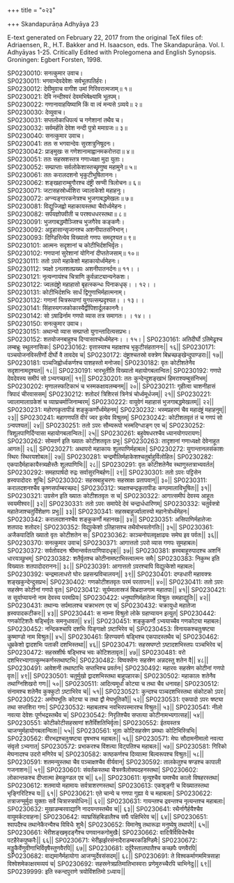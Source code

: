 +++
title = "०२३"

+++
Skandapurāṇa Adhyāya 23

E-text generated on February 22, 2017 from the original TeX files of: Adriaensen, R., H.T. Bakker and H. Isaacson, eds. The Skandapurāṇa. Vol. I. Adhyāyas 1-25. Critically Edited with Prolegomena and English Synopsis. Groningen: Egbert Forsten, 1998.

SP0230010: सनत्कुमार उवाच।  
SP0230011: भगवान्देवदेवेशः सर्वभूतपतिर्हरः।  
SP0230012: देवीमुवाच वागीश उमां गिरिवरात्मजाम्॥ १॥  
SP0230021: देवि नन्दीश्वरं देवमभिषेक्ष्यामि भूतपम्।  
SP0230022: गणानावाहयिष्यामि किं वा त्वं मन्यसे ऽव्यये॥ २॥  
SP0230030: देव्युवाच।  
SP0230031: सप्तलोकाधिपत्यं च गणेशानां तथैव च।  
SP0230032: सर्वमर्हति देवेश नन्दी पुत्रो ममाग्रजः॥ ३॥  
SP0230040: सनत्कुमार उवाच।  
SP0230041: ततः स भगवान्देवः सुरशत्रुनिषूदनः।  
SP0230042: प्राङ्मुखः स गणेशानामाह्वानमकरोत्तदा॥ ४॥  
SP0230051: ततः सहस्रशस्तत्र गणाध्यक्षा मुदा युताः।  
SP0230052: सम्प्राप्ताः सर्वलोकेशास्तच्छृणुष्व महामुने॥ ५॥  
SP0230061: ततः करालदशनो भृकुटीभूषिताननः।  
SP0230062: शङ्खहाराम्बुगौरश्च दंष्ट्री स्रग्मी त्रिलोचनः॥ ६॥  
SP0230071: जटासहस्रोर्ध्वशिरा ज्वालाकेशो महाहनुः।  
SP0230072: अग्न्यङ्गारकनेत्रश्च भुजगाबद्धमेखलः॥ ७॥  
SP0230081: विद्युज्जिह्वो महाकायस्तथा चैवोर्ध्वमेहनः।  
SP0230082: सर्पयज्ञोपवीती च परश्वधधरस्तथा॥ ८॥  
SP0230091: भुजगाबद्धमौञ्जिश्च भुजगैरेव कङ्कणैः।  
SP0230092: अट्टहासान्सृजानश्च अशनीपातसंनिभान्।  
SP0230093: दिण्डिरित्येव विख्यातो गणपः समदृश्यत॥ ९॥  
SP0230101: आत्मनः सदृशानां च कोटीभिर्दशभिर्वृतः।  
SP0230102: गणपानां सुरेशानां योगिनां दीप्ततेजसाम्॥ १०॥  
SP0230111: ततो ऽपरो महाकेशो महाकायोर्ध्वमेहनः।  
SP0230112: त्र्यक्षो ऽनलशतप्रख्यः अशनीपातनर्दनः॥ ११।  ।  
SP0230121: नृत्यन्गायंश्च चित्राणि कुर्वन्नाट्यान्यनेकशः।  
SP0230122: ज्वलदंष्ट्रो महाहासो बृहत्स्कन्धः पिनाकधृक्।  ।   १२।  ।  
SP0230131: कोटीभिर्दशभिः सार्धं द्विगुणाभिर्महात्मनाम्।  
SP0230132: गणानां चित्ररूपाणां युगपत्सम्प्रदृश्यत।  ।   १३।  ।  
SP0230141: सिंहास्यगजकोकास्यैर्द्वीपिशार्दूलकाननैः।  
SP0230142: सो ऽषाढिर्नाम गणपो व्यास तत्र समागतः।  ।   १४।  ।  
SP0230150: सनत्कुमार उवाच।  
SP0230151: अथान्यो व्यास सम्प्राप्तो युगान्तादित्यसप्रभः।  
SP0230152: शतयोजनबाहुश्च दिग्वासाश्चोर्ध्वमेहनः।  ।   १५।  |
SP0230161: अतिदीर्घो ऽतिमेढ्रश्च लम्बभ्रूः स्थूलनासिकः|
SP0230162: वृत्तास्यश्च महाक्षश्च भृकुटीसंहताननः|| १६||
SP0230171: पञ्चयोजनविस्तीर्णो दीर्घो वै तावदेव च|
SP0230172: दंष्ट्राश्चतस्रो वक्त्रेण बिभ्रच्छङ्खेन्दुपाण्डराः|| १७||
SP0230181: पञ्चजिह्वोर्ध्वकर्णश्च पाशहस्तो मनोजवः|
SP0230182: वृतः कोटीशतेनैव सदृशानामदृश्यत|| १८||
SP0230191: भारभूतीति विख्यातो महायोगबलान्वितः|
SP0230192: गणपो देवदेवस्य समीपं सो ऽभ्यगच्छत|| १९||
SP0230201: ततः कुन्देन्दुशङ्खाभं हिमराश्यम्बुसंनिभम्|
SP0230202: मृणालस्फटिकाभं च भस्मकक्षावलम्बनम्|| २०||
SP0230211: गृहीत्वा चाशनीहासं त्रिपादं चीरवाससम्|
SP0230212: शतोदरं त्रिशिरसं त्रिनेत्रं चोर्ध्वमूर्धजम्|| २१||
SP0230221: ज्वालामालाग्रकेशं च व्याघ्रचर्माजिनाम्बरम्|
SP0230222: वायुवेगं महाहासं भुजगाबद्धमेखलम्|| २२||
SP0230231: महोरगकृतापीडं शङ्कुकर्णोर्ध्वमेहनम्|
SP0230232: भस्मप्रहरणं चैव महादंष्ट्रं महाहनुम्|| २३||
SP0230241: महागणपतिं वीरं ज्वर इत्येव विश्रुतम्|
SP0230242: कोटीशतवृतं तं च गणपं सो ऽन्वपश्यत|| २४||
SP0230251: ततो ऽपरः सौम्यरूपो भस्मदिग्धाङ्ग एव च|
SP0230252: त्रिशूलपाणिर्दिग्वासा महायोगबलान्वितः|| २५||
SP0230261: बहुवेषधरश्चैव ध्यानयोगपरायणः|
SP0230262: सोमवर्ण इति ख्यातः कोटीशतवृतः प्रभुः|
SP0230263: तादृशानां गणाध्यक्षो देवेनाहूत आगतः|| २६||
SP0230271: अथापरो महाकायः शूलपाणिर्महाबलः|
SP0230272: युगान्तानलसंकाशः स्थिरः स्थिरयशोबलः|| २७||
SP0230281: चन्द्रमौलिर्महाकेशश्चतुर्बाहुर्विलोहितः|
SP0230282: एकपादैर्महाकायैस्त्र्यक्षैस्तैः शूलपाणिभिः|| २८||
SP0230291: वृतः कोटीशतेनैव स्थाणुस्तत्राभ्यवर्तत|
SP0230292: समहापार्षदो रुद्रः सर्वासुरनिबर्हणः|| २९||
SP0230301: ततो ऽपरः पट्टिसेन ह्रस्वपादोदरः शुचिः|
SP0230302: सहस्रबाहुचरणः सहस्राक्षः प्रतापवान्|| ३०||
SP0230311: करालदशनश्चैव कृष्णसर्पाम्बरच्छदः|
SP0230312: त्र्यक्षश्चन्द्रकृतापीडः कण्ठमालाविभूषितः|| ३१||
SP0230321: उग्रसेन इति ख्यातः कोटीशतवृतः स च|
SP0230322: आगात्समीपं देवस्य आहूतः स्वयमीश्वरः|| ३२||
SP0230331: ततो ऽपरः समापेदे देवं चन्द्रार्धधारिणम्|
SP0230332: चतुर्वक्त्रो महातेजाश्चतुर्विंशेक्षणः प्रभुः|| ३३||
SP0230341: सहस्रबाहुर्ज्वालास्यो महानेत्रोर्ध्वमेहनः|
SP0230342: करालदशनश्चैव शङ्कुकर्णो महानखः|| ३४||
SP0230351: असिपाणिर्महातेजाः शतपादः शतोदरः|
SP0230352: विद्युत्केशो ऽतिहासश्च तथैवोभयतोगतिः|| ३५||
SP0230361: अजैकपादिति ख्यातो वृतः कोटीशतेन सः|
SP0230362: काञ्चनोपलवृक्षाढ्यः समेघ इव पर्वतः|| ३६||
SP0230370: सनत्कुमार उवाच|
SP0230371: आगात्ततो ऽपरो व्यास गणपः सुमहाबलः|
SP0230372: सर्वतोवदनः श्रीमान्सर्वतःपाणिपादधृक्|| ३७||
SP0230381: ह्रस्वबाहूरुपादश्च अशनिं धारयञ्छुभम्|
SP0230382: शतैर्वृतश्च कोटीनामष्टाभिस्त्वात्मनः समैः|
SP0230383: निकुम्भ इति विख्यातः शतपादोदराननः|| ३८||
SP0230391: आगात्ततो ऽपरश्चापि विद्युत्केशो महाबलः|
SP0230392: चन्द्रमालाधरो घोरः प्रहसन्प्रविचालयन्|| ३९||
SP0230401: दण्डधारी महावक्त्रः शङ्खकुन्देन्दुसप्रभः|
SP0230402: गणकोटीशतवृतः परमं परतापनः|| ४०||
SP0230411: ततो ऽपरः सहस्रेण कोटीनां गणपो वृतः|
SP0230412: सूर्यमालास्रजं बिभ्रदाजगाम महातपाः|| ४१||
SP0230421: स सूर्याप्यायनो नाम देवस्य परमप्रियः|
SP0230422: धनुष्पाणिर्महातेजा विश्रुतः समहाद्युतिः|| ४२||
SP0230431: तथान्यः सर्पमालश्च चक्राभरण एव च|
SP0230432: चक्रायुधो महातेजा ह्रस्वपादकटीकरः|| ४३||
SP0230441: स नाम्ना विश्रुतो लोके ग्रहाप्यायन इत्युत|
SP0230442: गणकोटिशतैः षड्भिर्वृतः समनुधावत|| ४४||
SP0230451: शङ्कुकर्णो ऽभ्ययाच्चैव गणकोट्या महाबलः|
SP0230452: नन्दिकश्चापि दशभिः पिङ्गाक्षो ऽष्टाभिरेव च|
SP0230453: विनायकश्चतुःषष्ट्या कुष्माण्डो नाम विश्रुतः|| ४५||
SP0230461: हिरण्यवर्णः षड्भिश्च एकपादस्तथैव च|
SP0230462: धूम्रकेशो द्वादशभिः पताकी दशभिस्तथा|| ४६||
SP0230471: सहस्रघण्टो ऽष्टादशभिस्तपः पञ्चभिरेव च|
SP0230472: सहस्रशीर्षः षड्भिश्च भवः कोटिशतावृतः|| ४७||
SP0230481: वरो दशभिरभ्यागात्कुम्भकर्णस्तथाष्टभिः|
SP0230482: विष्वक्सेनः सहस्रेण अन्नदस्तु शतेन वै|| ४८||
SP0230491: आवेशनी तथाष्टाभिः सप्तभिश्च प्रवर्तनः|
SP0230492: महारवः सहस्रेण कोटीनां गणपो वृतः|| ४९||
SP0230501: चतुर्मुखो द्वादशभिस्तथा बाहूपहारकः|
SP0230502: महाकालः शतेनैव तथाग्निशिखरो गणः|| ५०||
SP0230511: आदित्यमूर्धा कोट्या च तथा चैव धनावहः|
SP0230512: संनामश्च शतेनैव कुक्कुटो ऽष्टाभिरेव च|| ५१||
SP0230521: कुन्दश्च पञ्चदशभिस्तथा संकोटको ऽपरः|
SP0230522: अमोघभूतिः कोट्या च तथा द्वौ मेघभूतिकौ|| ५२||
SP0230531: एकपादो ऽपरः षष्ट्या तथा सप्तशिरा गणः|
SP0230532: महाबलश्च नवभिरपस्मारश्च विश्रुतः|| ५३||
SP0230541: नीलो नवत्या देवेशः पूर्णभद्रस्तथैव च|
SP0230542: निरृतिश्चैव सप्तत्या कोटीनामभ्यगात्सह|| ५४||
SP0230551: कोटीकोटीसहस्राणां शतैर्विंशतिभिर्वृताः|
SP0230552: ईतयस्तत्र चाजग्मुर्महायोगबलान्विताः|| ५५||
SP0230561: भूताः कोटिसहस्रेण प्रमथाः कोटिभिस्त्रिभिः|
SP0230562: वीरभद्रश्चतुःषष्ट्या वृषभश्च महाबलः|| ५६||
SP0230571: मेघः सौदामनीमालो नवत्या संवृतो ऽभ्यगात्|
SP0230572: प्रभाकरश्च विंशत्या विट्पतिश्च महाबलः|| ५७||
SP0230581: गिरिको मेघनादश्च उदरो मणिरेव च|
SP0230582: काष्ठकर्णश्च दिव्यात्मा बिल्वरूपश्च विश्रुतः|| ५८||
SP0230591: शतमन्युस्तथा चैव पञ्चाक्षश्चैव वीर्यवान्|
SP0230592: तालकेतुश्च षण्डश्च कापाली गजनाशनः|| ५९||
SP0230601: संवर्तकस्तथा चैत्रस्त्रैलोक्यदहनस्तथा|
SP0230602: लोकान्तकश्च दीप्तात्मा हेमकुण्डल एव च|| ६०||
SP0230611: मृत्युश्चैव यमश्चैव कालो विषहरस्तथा|
SP0230612: शतमायो महामायः सर्वत्राशरणस्तथा|
SP0230613: एकशृङ्गी च विख्यातस्तथा भृङ्गिरिटिश्च यः|| ६१||
SP0230621: एते चान्ये च गणपा गुह्या ये च महाबलाः|
SP0230622: तत्राजग्मुर्मुदा युक्ताः सर्वे चित्रास्त्रयोधिनः|| ६२||
SP0230631: गायन्तश्च द्रवन्तश्च नृत्यन्तश्च महाबलाः|
SP0230632: मुखाडम्बरवाद्यानि नादयन्तस्तथैव च|| ६३||
SP0230641: रथैर्नागैर्हयैश्चैव वायुमर्कटवाहनाः|
SP0230642: व्याघ्रसिंहबिडालैश्च सर्पैः पक्षिभिरेव च|| ६४||
SP0230651: श्वापदैश्च तथानेकैरन्यैश्च विविधैः शुभैः|
SP0230652: विमानेषु तथारूढा मनुष्येषु तथापरे|| ६५||
SP0230661: भेरीशङ्खमृदङ्गैश्च पणवानकगोमुखैः|
SP0230662: वादित्रैर्विविधैश्चैव पटहैरेकपुष्करैः|| ६६||
SP0230671: भेरीझर्झरसंनादैराडम्बरकडिण्डिमैः|
SP0230672: मड्डुकैर्वेणुवीणाभिर्विवृषैस्तुणवैरपि|| ६७||
SP0230681: दर्दुरैस्तालघातैश्च कच्छपैः पणवैरपि|
SP0230682: वाद्यमानैर्महायोगा आजग्मुर्देवसंसदम्|| ६८||
SP0230691: ते विश्वकर्माणममित्रसाहा विश्वेशमेकाक्षरमव्ययं च|
SP0230692: सहस्रनेत्रप्रतिमातिभास्वराः प्रणेमुरुच्चैरपि चाभिनेदुः|| ६९||
SP0239999: इति स्कन्दपुराणे त्रयोविंशतिमो ऽध्यायः||
